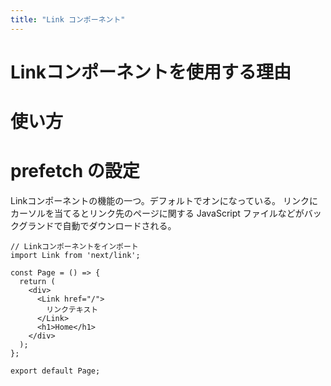 ```yaml
---
title: "Link コンポーネント"
---
```


# Linkコンポーネントを使用する理由

# 使い方

# prefetch の設定

Linkコンポーネントの機能の一つ。デフォルトでオンになっている。
リンクにカーソルを当てるとリンク先のページに関する JavaScript ファイルなどがバックグランドで自動でダウンロードされる。

```TypeScript:src/app/page.tsx
// Linkコンポーネントをインポート
import Link from 'next/link';

const Page = () => {
  return (
    <div>
      <Link href="/">
        リンクテキスト
      </Link>
      <h1>Home</h1>
    </div>
  );
};

export default Page;
```

